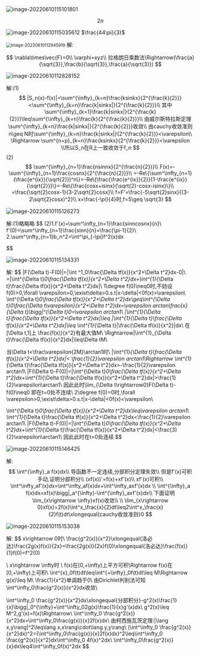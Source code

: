 ![image-20220610115101801](https://heaticy-1310163554.cos.ap-shanghai.myqcloud.com/markdown/image-20220610115101801.png)

$$
2\pi
$$


![image-20220610115035612](https://heaticy-1310163554.cos.ap-shanghai.myqcloud.com/markdown/image-20220610115035612.png)
$\frac{44\pi}{3}$

<img src="https://heaticy-1310163554.cos.ap-shanghai.myqcloud.com/markdown/image-20220610112945919.png" alt="image-20220610112945919" style="zoom:80%;" />
解:

$$
\nabla\times\vec{F}=0\\
\varphi=xyz\\
拉格朗日乘数法\Rightarrow(\frac{a}{\sqrt{3}},\frac{b}{\sqrt{3}},\frac{a}{\sqrt{3}})
$$

![image-20220610112828152](https://heaticy-1310163554.cos.ap-shanghai.myqcloud.com/markdown/image-20220610112828152.png)

解:(1)
$$
|S_n(x)-f(x)|=\sum^{\infty}_{k=n}\frac{ksinkx}{2^{\frac{k}{2}}}<\sum^{\infty}_{k=n}\frac{k|sinkx|}{2^{\frac{k}{2}}}\\
其中\sum^{\infty}_{k=1}\frac{k|sinkx|}{2^{\frac{k}{2}}}\leq\sum^{\infty}_{k=n}\frac{k}{2^{\frac{k}{2}}}\\
由威尔斯特拉斯定理\sum^{\infty}_{k=n}\frac{k|sinkx|}{2^{\frac{k}{2}}}收敛\\
由cauchy收敛准则n\geq N时\sum^{\infty}_{k=n}\frac{k|sinkx|}{2^{\frac{k}{2}}}<\varepsilon\\
\Rightarrow \sum^{n+p}_{k=n}\frac{ksinkx}{2^{\frac{k}{2}}}<\varepsilon
\\所以S_n在R上一致收敛于f_n
$$
 (2)
$$
\sum^{\infty}_{n=1}\frac{nsinnx}{2^{\frac{n}{2}}}\\
F(x)=-\sum^{\infty}_{n=1}\frac{cosnx}{2^{\frac{n}{2}}}\\
=-Re\{\sum^\infty_{n=1}(\frac{e^{ix}}{\sqrt{2}})^n\}=-Re\{\frac{\frac{e^{ix}}{2}}{1-\frac{e^{ix}}{\sqrt{2}}}\}=-Re\{\frac{cosx+isinx}{\sqrt{2}-cosx-isinx}\}\\
=\frac{\sqrt{2}cosx-1}{3-2\sqrt{2}cosx}\\
f=F'=\frac{-5\sqrt{2}sinx}{(3-2\sqrt{2}cosx)^2}\\
x=\frac{-\pi}{4}时,f=5\geq \sqrt{3}
$$

![image-20220610115126273](https://heaticy-1310163554.cos.ap-shanghai.myqcloud.com/markdown/image-20220610115126273.png)

解:(1)略略略
$$
(2)1.f'(x)=\sum^\infty_{n=1}\frac{sinncosnx}{n}\\
f'(0)=\sum^\infty_{n=1}\frac{sinn}{n}=\frac{\pi-1}{2}\\
2.\sum^\infty_{n=1}b_n^2=\int^\pi_{-\pi}f^2(x)dx


$$



![image-20220610115134331](https://heaticy-1310163554.cos.ap-shanghai.myqcloud.com/markdown/image-20220610115134331.png)


解:
$$
|F(\Delta t)-F(0)|=|\int ^1_0\frac{\Delta tf(x)}{x^2+\Delta t^2}dx-0|\\
=|\int^{\Delta t}_0\frac{\Delta tf(x)}{x^2+\Delta t^2}dx+\int^{1}_{\Delta t}\frac{\Delta tf(x)}{x^2+\Delta t^2}dx|\\
1\degree f(0)\neq0时,不妨设f(0)>0,\forall \varepsilon>0,\exist\delta>0.s.t|x-\delta|<0f(x)>\varepsilon\\
\int^{\Delta t}_0\frac{\Delta tf(x)}{x^2+\Delta t^2}dx\geq\int^{\Delta t}_0\frac{\Delta t\varepsilon}{x^2+\Delta t^2}dx=\varepsilon arctan\frac{x}{\Delta t}\bigg|^{\Delta t}_0=\varepsilon arctan1\\
|\int^{1}_{\Delta t}\frac{\Delta tf(x)}{x^2+\Delta t^2}dx|\leq
|\int^{1}_{\Delta t}\frac{\Delta tf(x)}{x^2+\Delta t^2}dx|\leq
\int^{1}_{\Delta t}|\frac{\Delta tf(x)}{x^2}|dx\\
在[\Delta t,1]上
\frac{f(x)}{x^2}有最大值M\\
\Rightarrow|\int^{1}_{\Delta t}\frac{\Delta tf(x)}{x^2}dx|\leq\Delta tM\\

当\Delta t<\frac\varepsilon{2M}\arctan1时\\
|\int^{1}_{\Delta t}\frac{\Delta tf(x)}{x^2+\Delta t^2}dx|<
\frac{1}{2}\varepsilon arctan1\Rightarrow
\int^{1}_{\Delta t}\frac{\Delta tf(x)}{x^2+\Delta t^2}dx>-\frac{1}{2}\varepsilon arctan1\\
|F(\Delta t)-F(0)|=|\int^{\Delta t}_0\frac{\Delta tf(x)}{x^2+\Delta t^2}dx+\int^{1}_{\Delta t}\frac{\Delta tf(x)}{x^2+\Delta t^2}dx|>\frac{1}{2}\varepsilon\arctan1\\
因此此时\lim_{\Delta t\rightarrow0}F(\Delta t)-f(0)\neq0 即在t=0处不连续\\
2\degree f(0)=0时,\forall \varepsilon>0,\exist\delta>0.s.t|x-\delta|<0f(x)<\varepsilon\\

\int^{\Delta t}_0\frac{\Delta tf(x)}{x^2+\Delta t^2}dx\leq\varepsilon arctan1\\
\int^{1}_{\Delta t}\frac{\Delta tf(x)}{x^2+\Delta t^2}dx<\frac{1}{2}\varepsilon arctan1\\
|F(\Delta t)-F(0)|=|\int^{\Delta t}_0\frac{\Delta tf(x)}{x^2+\Delta t^2}dx+\int^{1}_{\Delta t}\frac{\Delta tf(x)}{x^2+\Delta t^2}dx|<\frac{3}{2}\varepsilon\arctan1\\
因此此时在t=0处连续
$$



![image-20220610115146425](https://heaticy-1310163554.cos.ap-shanghai.myqcloud.com/markdown/image-20220610115146425.png)

解:
$$
\int^{\infty}_a f(x)dx\\
导函数不一定连续,分部积分定理失效\\
但是f'(x)可积手动,证明分部积分\\
(xf(x))'=f(x)+xf'(x)\\
xf'(x)可积\\
\int^\infty_af'(x)dx=\int^\infty_af(x)dx+\int^\infty_axf'(x)dx
\\
\int^{\infty}_a f(x)dx=xf(x)\bigg|_a^{\infty}-\int^{\infty}_axf'(x)dx\\
下面证明\lim_{x\rightarrow \infty}xf(x)收敛\\
\\
\lim_{x\rightarrow 0}xf(x)=2f(x)\int^x_\frac{x}{2}dt\leq2\int^x_\frac{x}{2}f(t)dt\xlongequal{cauchy收敛准则}0
$$



![image-20220610115153038](https://heaticy-1310163554.cos.ap-shanghai.myqcloud.com/markdown/image-20220610115153038.png)

解:
$$
x\rightarrow 0时\\
\frac{g^2(x)}{x^2}\xlongequal{洛必达}\frac{2g(x)f(x)}{2x}=\frac{2g(x)}{2x}f(0)\xlongequal{洛必达}\frac{f(x)}{1}f(0)=f^2(0)




\\
x\rightarrow \infty时
\\
f(x)在[0,+\infty)上平方可积\Rightarrow f(x)在[0,+\infty)上可积\\
\int^{x}_0f(t)dt\leq\int^{+\infty}_0f(t)dt\leq M\Rightarrow g(x)\leq M\\
\frac{1}{x^2}单调趋于0\\
由Dirichlet判别法可知\int^\infty_0\frac{g^2(x)}{x^2}dx收敛\\

\int^\infty_0 \frac{g^2(x)}{x^2}dx\xlongequal{分部积分}-g^2(x)\frac{1}{x}\bigg|_0^{\infty}+\int^\infty_02g(x)\frac{1}{x}g'(x)dx\\
g^2(x)\leq M^2,g'(x)=f(x)\Rightarrow\\
\int^\infty_0 \frac{g^2(x)}{x^2}dx=\int^\infty_0\frac{g(x)}{x}2f(x)dx\\
由柯西施瓦茨定理:|\lang x,y\rang|^2\leq\lang x,x\rang\cdot\lang y,y\rang\\
(\int^\infty_0 \frac{g^2(x)}{x^2}dx)^2=(\int^\infty_0\frac{g(x)}{x}2f(x)dx)^2\leq\int^\infty_0 \frac{g^2(x)}{x^2}dx\int^\infty_0 4f(x)^2dx\\
\int^\infty_0\frac{g^2(x)}{x}dx\leq4\int^\infty_0f(x)^2dx
$$
